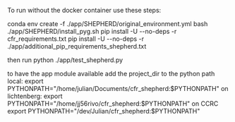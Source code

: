 To run without the docker container use these steps:

conda env create -f ./app/SHEPHERD/original_environment.yml
bash ./app/SHEPHERD/install_pyg.sh
pip install -U --no-deps -r cfr_requirements.txt 
pip install -U --no-deps -r ./app/additional_pip_requirements_shepherd.txt 

then run 
python ./app/test_shepherd.py


to have the app module available add the project_dir to the python path
local:
export PYTHONPATH="/home/julian/Documents/cfr_shepherd:$PYTHONPATH"
on lichtenberg:
export PYTHONPATH="/home/jj56rivo/cfr_shepherd:$PYTHONPATH"
on CCRC
export PYTHONPATH="/dev/Julian/cfr_shepherd:$PYTHONPATH"